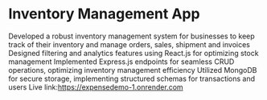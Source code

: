   # Inventory Management App
  Developed a robust inventory management system for businesses to keep track of their inventory and manage orders, sales, shipment and invoices
  Designed filtering and analytics features using React.js for optimizing stock management
  Implemented Express.js endpoints for seamless CRUD operations, optimizing inventory management efficiency
  Utilized MongoDB for secure storage, implementing structured schemas for transactions and users
  Live link:https://expensedemo-1.onrender.com
